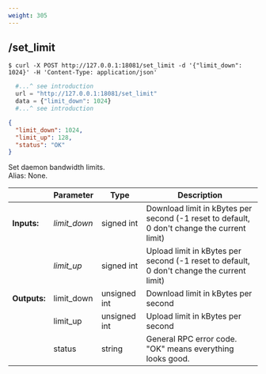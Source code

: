 ```yaml
---
weight: 305
---
```


## **/set_limit**

```shell
$ curl -X POST http://127.0.0.1:18081/set_limit -d '{"limit_down": 1024}' -H 'Content-Type: application/json'
```
```python
  #...^ see introduction
  url = "http://127.0.0.1:18081/set_limit"
  data = {"limit_down": 1024}
  #...^ see introduction
```
```json
{
  "limit_down": 1024,
  "limit_up": 128,
  "status": "OK"
}
```
Set daemon bandwidth limits.  
Alias: None.  

|             | Parameter    | Type         | Description
| ---         | ---          | ---          | ---
|**Inputs:**  | *limit_down* | signed int   | Download limit in kBytes per second (-1 reset to default, 0 don't change the current limit)
|             | *limit_up*   | signed int   | Upload limit in kBytes per second (-1 reset to default, 0 don't change the current limit)
|**Outputs:** | limit_down   | unsigned int | Download limit in kBytes per second
|             | limit_up     | unsigned int | Upload limit in kBytes per second
|             | status       | string       | General RPC error code. "OK" means everything looks good.